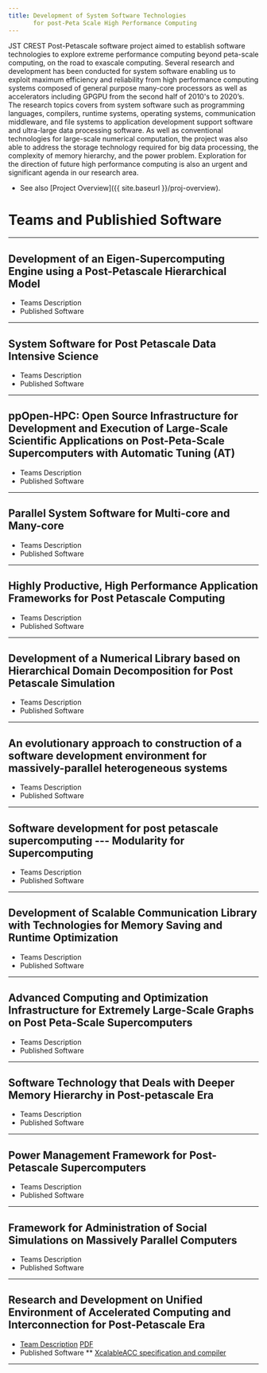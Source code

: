 ```yaml
---
title: Development of System Software Technologies  
       for post-Peta Scale High Performance Computing
---
```


JST CREST Post-Petascale software project aimed to establish software technologies to explore extreme performance computing beyond peta-scale computing, on the road to exascale computing. Several research and development has been conducted for system software enabling us to exploit maximum efficiency and reliability from high performance computing systems composed of general purpose many-core processors as well as accelerators including GPGPU from the second half of 2010's to 2020’s. The research topics covers from system software such as programming languages, compilers, runtime systems, operating systems, communication middleware, and file systems to application development support software and ultra-large data processing software. As well as conventional technologies for large-scale numerical computation, the project was also able to address the storage technology required for big data processing, the complexity of memory hierarchy, and the power problem. Exploration for the direction of future high performance computing is also an urgent and significant agenda in our research area.

* See also [Project Overview]({{ site.baseurl }}/proj-overview).

# Teams and Publishied Software
---
## Development of an Eigen-Supercomputing Engine using a Post-Petascale Hierarchical Model
* Teams Description
* Published Software

---
## System Software for Post Petascale Data Intensive Science 
* Teams Description
* Published Software

---
## ppOpen-HPC: Open Source Infrastructure for Development and Execution of Large-Scale Scientific Applications on Post-Peta-Scale Supercomputers with Automatic Tuning (AT)
* Teams Description
* Published Software


---
## Parallel System Software for Multi-core and Many-core
* Teams Description
* Published Software

---
## Highly Productive, High Performance Application Frameworks for Post Petascale Computing
* Teams Description
* Published Software

---
## Development of a Numerical Library based on Hierarchical Domain Decomposition for Post Petascale Simulation
* Teams Description
* Published Software

---
## An evolutionary approach to construction of a software development environment for massively-parallel heterogeneous systems
* Teams Description
* Published Software


---
## Software development for post petascale supercomputing --- Modularity for Supercomputing
* Teams Description
* Published Software

---
## Development of Scalable Communication Library with Technologies for Memory Saving and Runtime Optimization
* Teams Description
* Published Software

---
## Advanced Computing and Optimization Infrastructure for Extremely Large-Scale Graphs on Post Peta-Scale Supercomputers
* Teams Description
* Published Software

---
## Software Technology that Deals with Deeper Memory Hierarchy in Post-petascale Era
* Teams Description
* Published Software

---
## Power Management Framework for Post-Petascale Supercomputers
* Teams Description
* Published Software

---
## Framework for Administration of Social Simulations on Massively Parallel Computers
* Teams Description
* Published Software

---
## Research and Development on Unified Environment of Accelerated Computing and Interconnection for Post-Petascale Era
* [Team Description](https://post-peta-crest.github.io/boku/) [PDF](https://post-peta-crest.github.io/boku/)
* Published Software
** [XcalableACC specification and compiler](https://github.com/XcalableMP/XACC-Specification)

---


